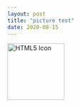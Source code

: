 ```yaml
---
layout: post
title: "picture test"
date: 2020-08-15
---
```


<img src="html5.gif" alt="HTML5 Icon" style="width:128px;height:128px;">
